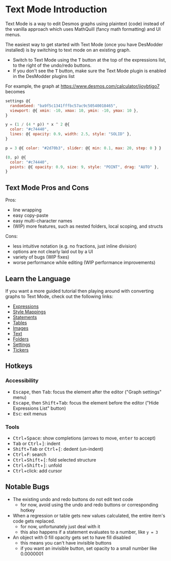# Text Mode Introduction

Text Mode is a way to edit Desmos graphs using plaintext (code) instead of the vanilla approach which uses MathQuill (fancy math formatting) and UI menus.

The easiest way to get started with Text Mode (once you have DesModder installed) is by switching to text mode on an existing graph.

- Switch to Text Mode using the <kbd>T</kbd> button at the top of the expressions list, to the right of the undo/redo buttons.
- If you don't see the <kbd>T</kbd> button, make sure the Text Mode plugin is enabled in the DesModder plugins list

For example, the graph at <https://www.desmos.com/calculator/jioybtjgo7> becomes

```js
settings @{
  randomSeed: "ba9f5c1341fffbc57ac9c50540018465",
  viewport: @{ xmin: -10, xmax: 10, ymin: -10, ymax: 10 },
}

y = (1 / (4 * p)) * x ^ 2 @{
  color: "#c74440",
  lines: @{ opacity: 0.9, width: 2.5, style: "SOLID" },
}

p = 3 @{ color: "#2d70b3", slider: @{ min: 0.1, max: 20, step: 0 } }

(0, p) @{
  color: "#c74440",
  points: @{ opacity: 0.9, size: 9, style: "POINT", drag: "AUTO" },
}
```

## Text Mode Pros and Cons

Pros:

- line wrapping
- easy copy-paste
- easy multi-character names
- (WIP) more features, such as nested folders, local scoping, and structs

Cons:

- less intuitive notation (e.g. no fractions, just inline division)
- options are not clearly laid out by a UI
- variety of bugs (WIP fixes)
- worse performance while editing (WIP performance improvements)

## Learn the Language

If you want a more guided tutorial then playing around with converting graphs to Text Mode, check out the following links:

- [Expressions](./expressions.md)
- [Style Mappings](./style-mappings.md)
- [Statements](./statements.md)
- [Tables](./tables.md)
- [Images](./images.md)
- [Text](./text.md)
- [Folders](./folders.md)
- [Settings](./settings.md)
- [Tickers](./tickers.md)

## Hotkeys

### Accessibility

- <kbd>Escape</kbd>, then <kbd>Tab</kbd>: focus the element after the editor ("Graph settings" menu)
- <kbd>Escape</kbd>, then <kbd>Shift</kbd>+<kbd>Tab</kbd>: focus the element before the editor ("Hide Expressions List" button)
- <kbd>Esc</kbd>: exit menus

### Tools

- <kbd>Ctrl</kbd>+<kbd>Space</kbd>: show completions (arrows to move, <kbd>enter</kbd> to accept)
- <kbd>Tab</kbd> or <kbd>Ctrl</kbd>+<kbd>]</kbd>: indent
- <kbd>Shift</kbd>+<kbd>Tab</kbd> or <kbd>Ctrl</kbd>+<kbd>[</kbd>: dedent (un-indent)
- <kbd>Ctrl</kbd>+<kbd>F</kbd>: search
- <kbd>Ctrl</kbd>+<kbd>Shift</kbd>+<kbd>[</kbd>: fold selected structure
- <kbd>Ctrl</kbd>+<kbd>Shift</kbd>+<kbd>]</kbd>: unfold
- <kbd>Ctrl</kbd>+click: add cursor

## Notable Bugs

- The existing undo and redo buttons do not edit text code
  - for now, avoid using the undo and redo buttons or corresponding hotkey
- When a regression or table gets new values calculated, the entire item's code gets replaced.
  - for now, unfortunately just deal with it
  - this also happens if a statement evaluates to a number, like `y = 3`
- An object with 0 fill opacity gets set to have fill disabled
  - this means you can't have invisible buttons
  - if you want an invisible button, set opacity to a small number like 0.0000001

